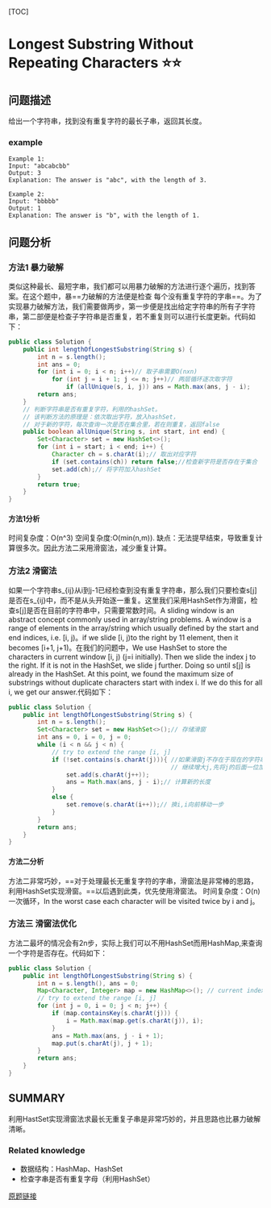 [TOC]

# Longest Substring Without Repeating Characters ⭐⭐

## 问题描述
给出一个字符串，找到没有重复字符的最长子串，返回其长度。
### example
```
Example 1:
Input: "abcabcbb"  
Output: 3   
Explanation: The answer is "abc", with the length of 3. 

Example 2:
Input: "bbbbb"
Output: 1
Explanation: The answer is "b", with the length of 1.
```


## 问题分析 
### 方法1 暴力破解
类似这种最长、最短字串，我们都可以用暴力破解的方法进行逐个遍历，找到答案。在这个题中，暴==力破解的方法便是检查 每个没有重复字符的字串==。为了实现暴力破解方法，我们需要做两步，第一步便是找出给定字符串的所有子字符串，第二部便是检查子字符串是否重复，若不重复则可以进行长度更新。代码如下：
```java
public class Solution {
    public int lengthOfLongestSubstring(String s) {
        int n = s.length();
        int ans = 0;
        for (int i = 0; i < n; i++)// 取子串需要O(nxn)
            for (int j = i + 1; j <= n; j++)// 两层循环逐次取字符
                if (allUnique(s, i, j)) ans = Math.max(ans, j - i);
        return ans;
    }
	// 判断字符串是否有重复字符，利用的hashSet。
	// 该判断方法的原理是：依次取出字符，放入hashSet，
	// 对于新的字符，每次查询一次是否在集合里，若在则重复，返回false
    public boolean allUnique(String s, int start, int end) {
        Set<Character> set = new HashSet<>();
        for (int i = start; i < end; i++) {
            Character ch = s.charAt(i);// 取出对应字符
            if (set.contains(ch)) return false;//检查新字符是否存在于集合
            set.add(ch);// 将字符加入hashSet
        }
        return true;
    }
}
```
#### 方法1分析
时间复杂度：O(n^3)
空间复杂度:O(min(n,m)). 
缺点：无法提早结束，导致重复计算很多次。因此方法二采用滑窗法，减少重复计算。

### 方法2 滑窗法
如果一个字符串s_{ij}从i到j-1已经检查到没有重复字符串，那么我们只要检查s[j]是否在s_{ij}中，而不是从头开始逐一重复。这里我们采用HashSet作为滑窗，检查s[j]是否在目前的字符串中，只需要常数时间。A sliding window is an abstract concept commonly used in array/string problems. A window is a range of elements in the array/string which usually defined by the start and end indices, i.e. [i, j)。if we slide [i, j)to the right by 11 element, then it becomes [i+1, j+1)。在我们的问题中，We use HashSet to store the characters in current window [i, j) (j=i initially). Then we slide the index j to the right. If it is not in the HashSet, we slide j further. Doing so until s[j] is already in the HashSet. At this point, we found the maximum size of substrings without duplicate characters start with index i. If we do this for all i, we get our answer.代码如下：
```java
public class Solution {
    public int lengthOfLongestSubstring(String s) {
        int n = s.length();
        Set<Character> set = new HashSet<>();// 存储滑窗
        int ans = 0, i = 0, j = 0;
        while (i < n && j < n) {
            // try to extend the range [i, j]
            if (!set.contains(s.charAt(j))){ //如果滑窗j不存在于现在的字符串中，
                							 // 继续增大j,先将j的后面一位加入Set中
                set.add(s.charAt(j++));
                ans = Math.max(ans, j - i);// 计算新的长度
            }
            else {
                set.remove(s.charAt(i++));// 换i,i向前移动一步
            }
        }
        return ans;
    }
}
```
#### 方法二分析
方法二非常巧妙，==对于处理最长无重复字符的字串，滑窗法是非常棒的思路，利用HashSet实现滑窗。==以后遇到此类，优先使用滑窗法。
时间复杂度：O(n)一次循环，In the worst case each character will be visited twice by i and j。

### 方法三 滑窗法优化
方法二最坏的情况会有2n步，实际上我们可以不用HashSet而用HashMap,来查询一个字符是否存在。代码如下：
```java
public class Solution {
    public int lengthOfLongestSubstring(String s) {
        int n = s.length(), ans = 0;
        Map<Character, Integer> map = new HashMap<>(); // current index of character 
        // try to extend the range [i, j]
        for (int j = 0, i = 0; j < n; j++) {
            if (map.containsKey(s.charAt(j))) {
                i = Math.max(map.get(s.charAt(j)), i);
            }
            ans = Math.max(ans, j - i + 1);
            map.put(s.charAt(j), j + 1);
        }
        return ans;
    }
}
```
## SUMMARY

利用HastSet实现滑窗法求最长无重复子串是非常巧妙的，并且思路也比暴力破解清晰。

### Related knowledge

- 数据结构：HashMap、HashSet
- 检查字串是否有重复字母（利用HashSet）

[原题链接](https://leetcode.com/problems/longest-substring-without-repeating-characters/)